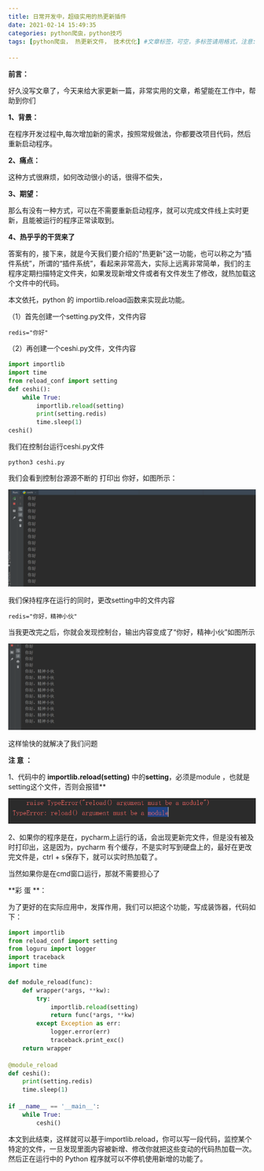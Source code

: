 ```yaml
---
title: 日常开发中，超级实用的热更新插件
date: 2021-02-14 15:49:35
categories: python爬虫，python技巧
tags: [python爬虫， 热更新文件， 技术优化] #文章标签，可空，多标签请用格式，注意:后面有个空格

---
```


**前言：**

好久没写文章了，今天来给大家更新一篇，非常实用的文章，希望能在工作中，帮助到你们

<!--more-->

**1、背景：**

  在程序开发过程中,每次增加新的需求，按照常规做法，你都要改项目代码，然后重新启动程序。



**2、痛点：**

  这种方式很麻烦，如何改动很小的话，很得不偿失，



**3、期望：**

  那么有没有一种方式，可以在不需要重新启动程序，就可以完成文件线上实时更新，且能被运行的程序正常读取到。



**4、热乎乎的干货来了**

  答案有的，接下来，就是今天我们要介绍的"热更新"这一功能，也可以称之为“插件系统”，所谓的“插件系统”，看起来非常高大，实际上远离非常简单，我们的主程序定期扫描特定文件夹，如果发现新增文件或者有文件发生了修改，就热加载这个文件中的代码。



本文依托，python 的 importlib.reload函数来实现此功能。



（1）首先创建一个setting.py文件，文件内容

```
redis="你好"
```

（2）再创建一个ceshi.py文件，文件内容

```python
import importlib
import time
from reload_conf import setting
def ceshi():
    while True:
        importlib.reload(setting)
        print(setting.redis)
        time.sleep(1)
ceshi()
```

我们在控制台运行ceshi.py文件

```
python3 ceshi.py
```

我们会看到控制台源源不断的 打印出 你好，如图所示：



![](日常开发中，超级实用的热更新插件/更新插件3.png)

我们保持程序在运行的同时，更改setting中的文件内容

```
redis="你好，精神小伙"
```

当我更改完之后，你就会发现控制台，输出内容变成了“你好，精神小伙”如图所示

![](日常开发中，超级实用的热更新插件/更新插件2.png)



这样愉快的就解决了我们问题



**注 意 ：**

1、代码中的 **importlib.reload(setting)** 中的**setting**，必须是module ，也就是setting这个文件，否则会报错**



![](日常开发中，超级实用的热更新插件/更新插件1.png)



2、如果你的程序是在，pycharm上运行的话，会出现更新完文件，但是没有被及时打印出，这是因为，pycharm 有个缓存，不是实时写到硬盘上的，最好在更改完文件是，ctrl + s保存下，就可以实时热加载了。



当然如果你是在cmd窗口运行，那就不需要担心了



**彩 蛋 **：

为了更好的在实际应用中，发挥作用，我们可以把这个功能，写成装饰器，代码如下：

```python
import importlib
from reload_conf import setting
from loguru import logger
import traceback
import time

def module_reload(func):
    def wrapper(*args, **kw):
        try:
            importlib.reload(setting)
            return func(*args, **kw)
        except Exception as err:
            logger.error(err)
            traceback.print_exc()
    return wrapper

@module_reload
def ceshi():
    print(setting.redis)
    time.sleep(1)

if __name__ == '__main__':
    while True:
        ceshi()
```



本文到此结束，这样就可以基于importlib.reload，你可以写一段代码，监控某个特定的文件，一旦发现里面内容被新增、修改你就把这些变动的代码热加载一次。然后正在运行中的 Python 程序就可以不停机使用新增的功能了。